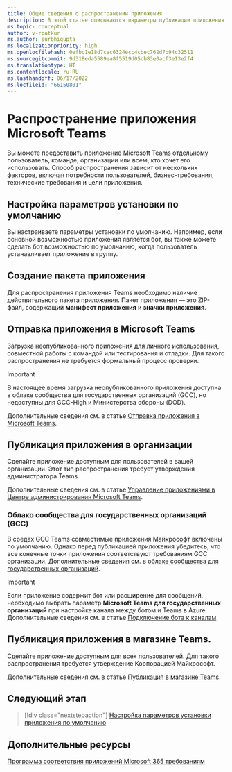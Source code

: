 ```yaml
---
title: Общие сведения о распространении приложения
description: В этой статье описываются параметры публикации приложения Microsoft Teams, отправки и развертывания приложения, а также GCC.
ms.topic: conceptual
author: v-rpatkur
ms.author: surbhigupta
ms.localizationpriority: high
ms.openlocfilehash: 0efbc1e18d7cec6324ecc4cbec762d7b94c32511
ms.sourcegitcommit: 9d318eda5589ea8f5519d05cb83e0acf3e13e2f4
ms.translationtype: HT
ms.contentlocale: ru-RU
ms.lasthandoff: 06/17/2022
ms.locfileid: "66150801"
---
```

# <a name="distribute-your-microsoft-teams-app"></a>Распространение приложения Microsoft Teams

Вы можете предоставить приложение Microsoft Teams отдельному пользователь, команде, организации или всем, кто хочет его использовать. Способ распространения зависит от нескольких факторов, включая потребности пользователей, бизнес-требования, технические требования и цели приложения.

## <a name="configure-default-install-options"></a>Настройка параметров установки по умолчанию

Вы настраиваете параметры установки по умолчанию. Например, если основной возможностью приложения является бот, вы также можете сделать бот возможностью по умолчанию, когда пользователь устанавливает приложение в группу.

## <a name="create-your-app-package"></a>Создание пакета приложения

Для распространения приложения Teams необходимо наличие действительного пакета приложения.  Пакет приложения — это ZIP-файл, содержащий **манифест приложения** и **значки приложения**.

## <a name="upload-your-app-in-teams"></a>Отправка приложения в Microsoft Teams

Загрузка неопубликованного приложения для личного использования, совместной работы с командой или тестирования и отладки. Для такого распространения не требуется формальный процесс проверки.

> [!IMPORTANT]
> В настоящее время загрузка неопубликованного приложения доступна в облаке сообщества для государственных организаций (GCC), но недоступны для GCC-High и Министерства обороны (DOD).

Дополнительные сведения см. в статье [Отправка приложения в Microsoft Teams](apps-upload.md).

## <a name="publish-your-app-to-your-org"></a>Публикация приложения в организации

Сделайте приложение доступным для пользователей в вашей организации. Этот тип распространения требует утверждения администратора Teams.

Дополнительные сведения см. в статье [Управление приложениями в Центре администрирования Microsoft Teams](/MicrosoftTeams/manage-apps?toc=%2Fmicrosoftteams%2Fplatform%2Ftoc.json&bc=%2FMicrosoftTeams%2Fbreadcrumb%2Ftoc.json).

### <a name="government-community-cloud-gcc-organizations"></a>Облако сообщества для государственных организаций (GCC)

В средах GCC Teams совместимые приложения Майкрософт включены по умолчанию. Однако перед публикацией приложения убедитесь, что все конечные точки приложения соответствуют требованиям GCC организации. Дополнительные сведения см. в [облаке сообщества для государственных организаций](../app-fundamentals-overview.md#government-community-cloud).

> [!IMPORTANT]
>Если приложение содержит бот или расширение для сообщений, необходимо выбрать параметр **Microsoft Teams для государственных организаций** при настройке канала между ботом и Teams в Azure. Дополнительные сведения см. в статье [ Подключение бота к каналам](/azure/bot-service/bot-service-manage-channels?view=azure-bot-service-4.0&preserve-view=true).

## <a name="publish-your-app-to-the-teams-store"></a>Публикация приложения в магазине Teams.

Сделайте приложение доступным для всех пользователей. Для такого распространения требуется утверждение Корпорацией Майкрософт.

Дополнительные сведения см. в статье [Публикация в магазине Teams](~/concepts/deploy-and-publish/appsource/publish.md).

## <a name="next-step"></a>Следующий этап

> [!div class="nextstepaction"]
> [Настройка параметров установки приложения по умолчанию](~/concepts/deploy-and-publish/add-default-install-scope.md)

## <a name="see-also"></a>Дополнительные ресурсы

[Программа соответствия приложений Microsoft 365 требованиям](/microsoft-365-app-certification/overview)
